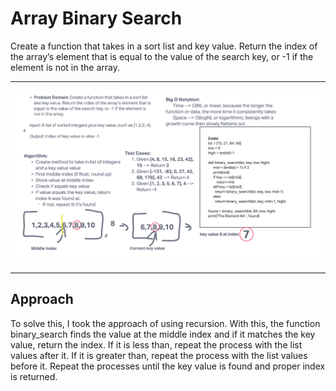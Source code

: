 # Array Binary Search

Create a function that takes in a sort list and key value. Return the index of the array’s element that is equal to the value of the search key, or -1 if the element is not in the array.

___

![Array Binary Search Whiteboard](ArrayBinarySearch.png)

___

## Approach

To solve this, I took the approach of using recursion. With this, the function binary_search finds the value at the middle index and if it matches the key value, return the index. If it is less than, repeat the process with the list values after it. If it is greater than, repeat the process with the list values before it. Repeat the processes until the key value is found and proper index is returned. 
